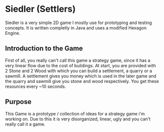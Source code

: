 # Siedler (Settlers)
Siedler is a very simple 2D game I mostly use for prototyping and testing concepts.
It is written completly in Java and uses a modified Hexagon Engine.

## Introduction to the Game
First of all, you really can't call this game a strategy game, since it has a very
linear flow due to the cost of buildings.
At start, you are provided with 2 Stone and 2 Wood with which you can build a settlement,
a quarry or a sawmill. A settlement gives you money which is used in the later game and
the quarry and sawmill give you stone and wood respectively. You get these resources every ~10
seconds.

## Purpose
This Game is a prototype / collection of ideas for a strategy game i'm working on. Due to this
it is very disorganized, linear, ugly and you can't really call it a game.
